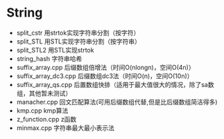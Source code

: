 # String

+ split_cstr 用strtok实现字符串分割（按字符）
+ split_STL 用STL实现字符串分割（按字符串）
+ split_STL2 用STL实现strtok
+ string_hash 字符串哈希
+ suffix_array.cpp 后缀数组倍增法（时间O(nlongn)，空间O(4n)）
+ suffix_array_dc3.cpp 后缀数组dc3法（时间O(n)，空间O(10n)）
+ suffix_array_qs.cpp 后置数组快排（适用于最大值很大的情况，除了sa数组，其他暂未测试）
+ manacher.cpp 回文匹配算法(可用后缀数组代替,但是比后缀数组简洁得多)
+ kmp.cpp kmp算法
+ z_function.cpp z函数
+ minmax.cpp 字符串最大最小表示法
